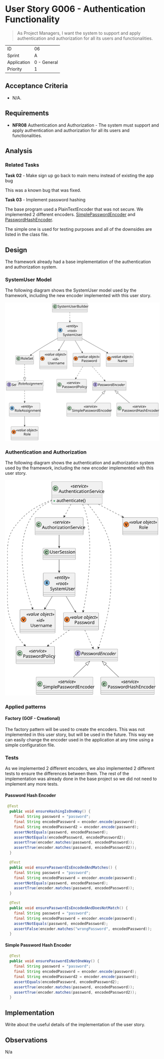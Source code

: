 # User Story G006 - Authentication Functionality

> As Project Managers, I want the system to support and apply authentication and authorization for all its users and functionalities.

|             |             |
| ----------- | ----------- |
| ID          | 06          |
| Sprint      | A           |
| Application | 0 - General |
| Priority    | 1           |

## Acceptance Criteria

- N/A.

## Requirements

- **NFR08** Authentication and Authorization - The system must support and apply authentication and authorization for all its users and functionalities.

## Analysis

### Related Tasks

**Task 02** - Make sign up go back to main menu instead of existing the app bug

This was a known bug that was fixed.

**Task 03** - Implement password hashing

The base program used a PlainTextEncoder that was not secure.
We implemented 2 different encoders.
[SimplePasswordEncoder](../../../ecourse.infrastructure.application/src/main/java/eapli/ecourse/infrastructure/authz/SimplePasswordHashEncoder.java) and [PasswordHashEncoder](../../../ecourse.infrastructure.application/src/main/java/eapli/ecourse/infrastructure/authz/PasswordHashEncoder.java).

The simple one is used for testing purposes and all of the downsides are listed in the class file.

## Design

The framework already had a base implementation of the authentication and authorization system.

### SystemUser Model

The following diagram shows the SystemUser model used by the framework, including the new encoder implemented with this user story.

![Sequence diagram](assets/out/DM_SystemUser.svg)

### Authentication and Authorization

The following diagram shows the authentication and authorization system used by the framework, including the new encoder implemented with this user story.

![Sequence diagram](assets/out/DM_Auth.svg)

### Applied patterns

#### Factory (GOF - Creational)

The factory pattern will be used to create the encoders.
This was not implemented in this user story, but will be used in the future. This way we can easily change the encoder used in the application at any time using a simple configuration file.

### Tests

As we implemented 2 different encoders, we also implemented 2 different tests to ensure the differences between them.
The rest of the implementation was already done in the base project so we did not need to implement any more tests.

#### Password Hash Encoder

```java
 @Test
  public void ensureHashingIsOneWay() {
    final String password = "password";
    final String encodedPassword = encoder.encode(password);
    final String encodedPassword2 = encoder.encode(password);
    assertNotEquals(password, encodedPassword);
    assertNotEquals(encodedPassword, encodedPassword2);
    assertTrue(encoder.matches(password, encodedPassword));
    assertTrue(encoder.matches(password, encodedPassword2));
  }
```

```java
  @Test
  public void ensurePasswordIsEncodedAndMatches() {
    final String password = "password";
    final String encodedPassword = encoder.encode(password);
    assertNotEquals(password, encodedPassword);
    assertTrue(encoder.matches(password, encodedPassword));
  }
```

```java
  @Test
  public void ensurePasswordIsEncodedAndDoesNotMatch() {
    final String password = "password";
    final String encodedPassword = encoder.encode(password);
    assertNotEquals(password, encodedPassword);
    assertFalse(encoder.matches("wrongPassword", encodedPassword));
  }
```

#### Simple Password Hash Encoder

```java
  @Test
  public void ensurePasswordIsNotOneWay() {
    final String password = "password";
    final String encodedPassword = encoder.encode(password);
    final String encodedPassword2 = encoder.encode(password);
    assertEquals(encodedPassword, encodedPassword2);
    assertTrue(encoder.matches(password, encodedPassword));
    assertTrue(encoder.matches(password, encodedPassword2));
  }
```

## Implementation

Write about the useful details of the implementation of the user story.

## Observations

N/a
